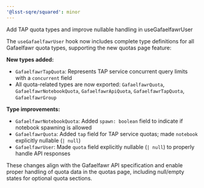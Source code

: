 ```yaml
---
'@lsst-sqre/squared': minor
---
```


Add TAP quota types and improve nullable handling in useGafaelfawrUser

The `useGafaelfawrUser` hook now includes complete type definitions for all Gafaelfawr quota types, supporting the new quotas page feature:

**New types added:**
- `GafaelfawrTapQuota`: Represents TAP service concurrent query limits with a `concurrent` field
- All quota-related types are now exported: `GafaelfawrQuota`, `GafaelfawrNotebookQuota`, `GafaelfawrApiQuota`, `GafaelfawrTapQuota`, `GafaelfawrGroup`

**Type improvements:**
- `GafaelfawrNotebookQuota`: Added `spawn: boolean` field to indicate if notebook spawning is allowed
- `GafaelfawrQuota`: Added `tap` field for TAP service quotas; made `notebook` explicitly nullable (`| null`)
- `GafaelfawrUser`: Made `quota` field explicitly nullable (`| null`) to properly handle API responses

These changes align with the Gafaelfawr API specification and enable proper handling of quota data in the quotas page, including null/empty states for optional quota sections.
